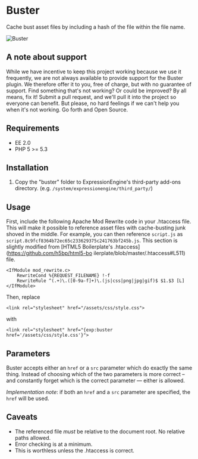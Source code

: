 # Buster

Cache bust asset files by including a hash of the file within the file name.

![Buster](http://images2.wikia.nocookie.net/__cb20111027201442/arresteddevelopment/images/thumb/5/5d/Buster.jpg/360px-Buster.jpg)

## A note about support

While we have incentive to keep this project working because we use it
frequently, we are not always available to provide support for the Buster
plugin. We therefore offer it to you, free of charge, but with no guarantee of
support. Find something that's not working? Or could be improved? By all
means, fix it! Submit a pull request, and we'll pull it into the project so
everyone can benefit. But please, no hard feelings if we can't help you when
it's not working. Go forth and Open Source.

## Requirements

* EE 2.0
* PHP 5 >= 5.3

## Installation

1. Copy the "buster" folder to ExpressionEngine's third-party add-ons
directory. (e.g. `/system/expressionengine/third_party/`)

## Usage

First, include the following Apache Mod Rewrite code in your .htaccess file.
This will make it possible to reference asset files with cache-busting junk
shoved in the middle. For example, you can then reference `script.js` as
`script.8c9fcf8364b72ec65c233629375c241763bf245b.js`. This section is slightly
modified from [HTML5 Boilerplate's .htaccess](https://github.com/h5bp/html5-bo
ilerplate/blob/master/.htaccess#L511) file.

```
<IfModule mod_rewrite.c>
	RewriteCond %{REQUEST_FILENAME} !-f
	RewriteRule ^(.+)\.([0-9a-f]+)\.(js|css|png|jpg|gif)$ $1.$3 [L]
</IfModule>
```

Then, replace

```
<link rel="stylesheet" href="/assets/css/style.css">
```

with

```
<link rel="stylesheet" href="{exp:buster href='/assets/css/style.css'}">
```

## Parameters

Buster accepts either an `href` or a `src` parameter which do exactly the same
thing. Instead of choosing which of the two parameters is more correct – and
constantly forget which is the correct parameter — either is allowed.

*Implementation note*: if both an `href` and a `src` parameter are specified,
the `href` will be used.

## Caveats

* The referenced file *must* be relative to the document root. No relative
  paths allowed.
* Error checking is at a minimum.
* This is worthless unless the .htaccess is correct.
